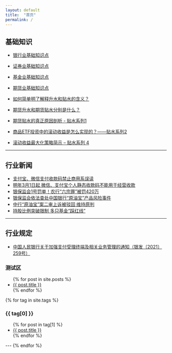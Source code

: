 ```yaml
---
layout: default
title:  "首页"
permalink: /
---
```


## 基础知识

* [银行业基础知识点](./post/basic_sense/bank_common_sense.html)
* [证券业基础知识点](./post/basic_sense/security_common_sense.html)
* [基金业基础知识点](./post/basic_sense/fund_common_sense.html)
* [期货业基础知识点](./post/basic_sense/future_common_sense.html)


* [如何简单明了解释升水和贴水的含义？](./post/basic_sense/35163415.html)
* [期货升水和期货贴水分别是什么？](./post/basic_sense/77147031.html)
* [期货贴水的真正原因剖析 - 贴水系列1](./post/basic_sense/164707033.html)
* [商品ETF投资中的滚动收益是怎么实现的？——贴水系列2](./post/basic_sense/164808202.html)
* [滚动收益最大化策略简示 – 贴水系列 4](./post/basic_sense/166112158.html)

---

## 行业新闻

* [支付宝、微信支付收款码禁止商用系误读](./post/news/202111262194624470.html)
* [明年3月1日起 微信、支付宝个人静态收款码不能用于经营收款](./post/news/5697572.html)
* [银保监会1号罚单！农行“六宗罪”被罚420万](./post/news/doc-ikftssap2262605.html)
* [银保监会依法查处中国银行“原油宝”产品风险事件](./post/news/c_1126826000.html)
* [中行“原油宝”案二审上诉被驳回 维持原判](./post/news/c_1127092394.html)
* [持股比例突破限制 多只基金“踩红线”](./post/news/202108242060204595.html)

---

## 行业规定

* [中国人民银行关于加强支付受理终端及相关业务管理的通知（银发〔2021〕259号）](./post/rules/4359567.html)

### 测试区

<ul>
  {% for post in site.posts %}
    <li>
      <a href="{{ post.url }}">{{ post.title }}</a>
    </li>
  {% endfor %}
</ul>

{% for tag in site.tags %}
  <h3>{{ tag[0] }}</h3>
  <ul>
    {% for post in tag[1] %}
      <li><a href="{{ post.url }}">{{ post.title }}</a></li>
    {% endfor %}
  </ul>
  ---
{% endfor %}
